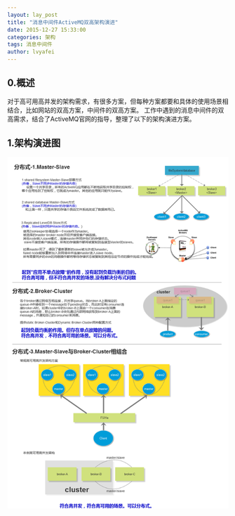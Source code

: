```yaml
---
layout: lay_post
title: "消息中间件ActiveMQ双高架构演进"
date: 2015-12-27 15:33:00
categories: 架构
tags: 消息中间件
author: lvyafei
---
```


## 0.概述

对于高可用高并发的架构需求，有很多方案，但每种方案都要和具体的使用场景相结合，比如网站的双高方案，中间件的双高方案。
工作中遇到的消息中间件的双高需求，结合了ActiveMQ官网的指导，整理了以下的架构演进方案。
<!-- more -->

## 1.架构演进图

![架构](/images/架构/消息队列-分布式.png)